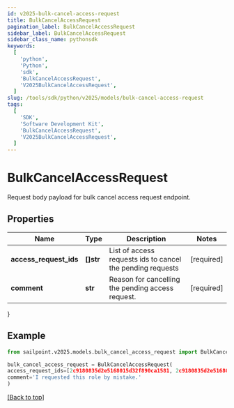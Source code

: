 ```yaml
---
id: v2025-bulk-cancel-access-request
title: BulkCancelAccessRequest
pagination_label: BulkCancelAccessRequest
sidebar_label: BulkCancelAccessRequest
sidebar_class_name: pythonsdk
keywords:
  [
    'python',
    'Python',
    'sdk',
    'BulkCancelAccessRequest',
    'V2025BulkCancelAccessRequest',
  ]
slug: /tools/sdk/python/v2025/models/bulk-cancel-access-request
tags:
  [
    'SDK',
    'Software Development Kit',
    'BulkCancelAccessRequest',
    'V2025BulkCancelAccessRequest',
  ]
---
```


# BulkCancelAccessRequest

Request body payload for bulk cancel access request endpoint.

## Properties

| Name | Type | Description | Notes |
| --- | --- | --- | --- |
| **access_request_ids** | **[]str** | List of access requests ids to cancel the pending requests | [required] |
| **comment** | **str** | Reason for cancelling the pending access request. | [required] |

}

## Example

```python
from sailpoint.v2025.models.bulk_cancel_access_request import BulkCancelAccessRequest

bulk_cancel_access_request = BulkCancelAccessRequest(
access_request_ids=[2c9180835d2e5168015d32f890ca1581, 2c9180835d2e5168015d32f890ca1582],
comment='I requested this role by mistake.'
)

```

[[Back to top]](#)
